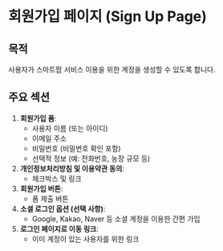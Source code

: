 # 회원가입 페이지 (Sign Up Page)

## 목적
사용자가 스마트팜 서비스 이용을 위한 계정을 생성할 수 있도록 합니다.

## 주요 섹션
1.  **회원가입 폼**:
    *   사용자 이름 (또는 아이디)
    *   이메일 주소
    *   비밀번호 (비밀번호 확인 포함)
    *   선택적 정보 (예: 전화번호, 농장 규모 등)
2.  **개인정보처리방침 및 이용약관 동의**:
    *   체크박스 및 링크
3.  **회원가입 버튼**:
    *   폼 제출 버튼
4.  **소셜 로그인 옵션 (선택 사항)**:
    *   Google, Kakao, Naver 등 소셜 계정을 이용한 간편 가입
5.  **로그인 페이지로 이동 링크**:
    *   이미 계정이 있는 사용자를 위한 링크